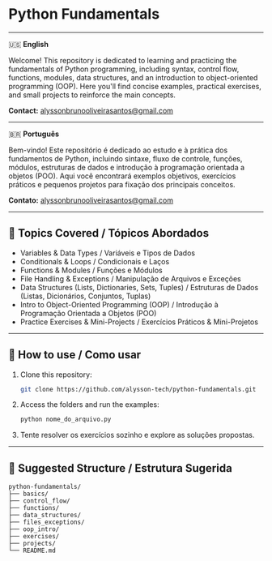 # Python Fundamentals

---

🇺🇸 **English**

Welcome! This repository is dedicated to learning and practicing the fundamentals of Python programming, including syntax, control flow, functions, modules, data structures, and an introduction to object-oriented programming (OOP). Here you'll find concise examples, practical exercises, and small projects to reinforce the main concepts.

**Contact:** [alyssonbrunooliveirasantos@gmail.com](mailto:alyssonbrunooliveirasantos@gmail.com)

---

🇧🇷 **Português**

Bem-vindo! Este repositório é dedicado ao estudo e à prática dos fundamentos de Python, incluindo sintaxe, fluxo de controle, funções, módulos, estruturas de dados e introdução à programação orientada a objetos (POO). Aqui você encontrará exemplos objetivos, exercícios práticos e pequenos projetos para fixação dos principais conceitos.

**Contato:** [alyssonbrunooliveirasantos@gmail.com](mailto:alyssonbrunooliveirasantos@gmail.com)

---

## 📝 Topics Covered / Tópicos Abordados

- Variables & Data Types / Variáveis e Tipos de Dados
- Conditionals & Loops / Condicionais e Laços
- Functions & Modules / Funções e Módulos
- File Handling & Exceptions / Manipulação de Arquivos e Exceções
- Data Structures (Lists, Dictionaries, Sets, Tuples) / Estruturas de Dados (Listas, Dicionários, Conjuntos, Tuplas)
- Intro to Object-Oriented Programming (OOP) / Introdução à Programação Orientada a Objetos (POO)
- Practice Exercises & Mini-Projects / Exercícios Práticos & Mini-Projetos

---

## 🚀 How to use / Como usar

1. Clone this repository:
    ```bash
    git clone https://github.com/alysson-tech/python-fundamentals.git
    ```
2. Access the folders and run the examples:
    ```bash
    python nome_do_arquivo.py
    ```
3. Tente resolver os exercícios sozinho e explore as soluções propostas.

---

## 📁 Suggested Structure / Estrutura Sugerida

```plaintext
python-fundamentals/
├── basics/
├── control_flow/
├── functions/
├── data_structures/
├── files_exceptions/
├── oop_intro/
├── exercises/
├── projects/
└── README.md
